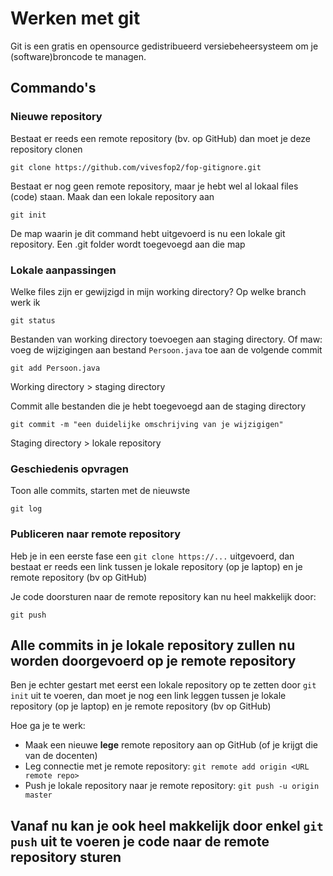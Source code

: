 # Werken met git

Git is een gratis en opensource gedistribueerd versiebeheersysteem om je (software)broncode te managen.

## Commando's
### Nieuwe repository
Bestaat er reeds een remote repository (bv. op GitHub) dan moet je deze repository clonen
```
git clone https://github.com/vivesfop2/fop-gitignore.git
```

Bestaat er nog geen remote repository, maar je hebt wel al lokaal files (code) staan. Maak dan een lokale repository aan
```
git init
```
De map waarin je dit command hebt uitgevoerd is nu een lokale git repository. Een .git folder wordt toegevoegd aan die map

### Lokale aanpassingen
Welke files zijn er gewijzigd in mijn working directory? Op welke branch werk ik
```
git status
```

Bestanden van working directory toevoegen aan staging directory. Of maw: voeg de wijzigingen aan bestand ``Persoon.java`` toe aan de volgende commit
```
git add Persoon.java
```
Working directory > staging directory

Commit alle bestanden die je hebt toegevoegd aan de staging directory
```
git commit -m "een duidelijke omschrijving van je wijzigigen"
```
Staging directory > lokale repository

### Geschiedenis opvragen
Toon alle commits, starten met de nieuwste
```
git log
```

### Publiceren naar remote repository
Heb je in een eerste fase een `git clone https://...` uitgevoerd, dan bestaat er reeds een link tussen je lokale repository (op je laptop) en je remote repository (bv op GitHub)

Je code doorsturen naar de remote repository kan nu heel makkelijk door:
```
git push
```
Alle commits in je lokale repository zullen nu worden doorgevoerd op je remote repository
---
Ben je echter gestart met eerst een lokale repository op te zetten door `git init` uit te voeren, dan moet je nog een link leggen tussen je lokale repository (op je laptop) en je remote repository (bv op GitHub)

Hoe ga je te werk:
* Maak een nieuwe **lege** remote repository aan op GitHub (of je krijgt die van de docenten)
* Leg connectie met je remote repository: ```git remote add origin <URL remote repo>```
* Push je lokale repository naar je remote repository: ```git push -u origin master```

Vanaf nu kan je ook heel makkelijk door enkel ```git push``` uit te voeren je code naar de remote repository sturen
---
